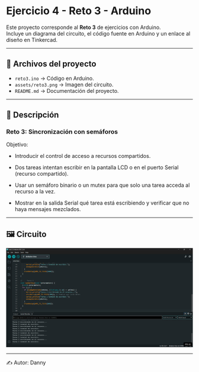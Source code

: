 # Ejercicio 4 - Reto 3 - Arduino

Este proyecto corresponde al **Reto 3** de ejercicios con Arduino.  
Incluye un diagrama del circuito, el código fuente en Arduino y un enlace al diseño en Tinkercad.  

---

## 📂 Archivos del proyecto

- `reto3.ino` → Código en Arduino.
- `assets/reto3.png` → Imagen del circuito.
- `README.md` → Documentación del proyecto.

---

## 📝 Descripción

### Reto 3: Sincronización con semáforos
Objetivo: 
- Introducir el control de acceso a recursos compartidos.


- Dos tareas intentan escribir en la pantalla LCD o en el puerto Serial (recurso compartido).
- Usar un semáforo binario o un mutex para que solo una tarea acceda al recurso a la vez.
- Mostrar en la salida Serial qué tarea está escribiendo y verificar que no haya mensajes mezclados.

---

## 🖼️ Circuito

![Circuito Reto 3](./assets/reto3.png)

---

✍️ Autor: Danny
